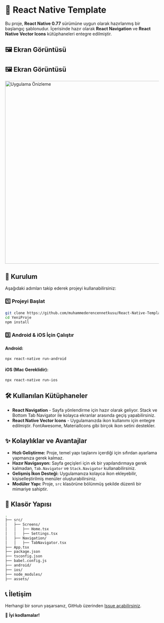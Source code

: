# 🚀 React Native Template

Bu proje, **React Native 0.77** sürümüne uygun olarak hazırlanmış bir başlangıç şablonudur. İçerisinde hazır olarak **React Navigation** ve **React Native Vector Icons** kütüphaneleri entegre edilmiştir.
## 🖼️ Ekran Görüntüsü

## 🖼️ Ekran Görüntüsü

<img src="[https://i.hizliresim.com/örnekresim.png](https://i.hizliresim.com/5j2wovh.png)" alt="Uygulama Önizleme" width="600">


## 📌 Kurulum

Aşağıdaki adımları takip ederek projeyi kullanabilirsiniz:

### 1️⃣ Projeyi Başlat

```bash
git clone https://github.com/muhammederencennetkusu/React-Native-Template YeniProje
cd YeniProje
npm install
```

### 3️⃣ Android & iOS İçin Çalıştır

#### Android:
```bash
npx react-native run-android
```

#### iOS (Mac Gereklidir):
```bash
npx react-native run-ios
```

## 🛠️ Kullanılan Kütüphaneler

- **React Navigation** - Sayfa yönlendirme için hazır olarak geliyor. Stack ve Bottom Tab Navigator ile kolayca ekranlar arasında geçiş yapabilirsiniz.
- **React Native Vector Icons** - Uygulamanızda ikon kullanımı için entegre edilmiştir. FontAwesome, MaterialIcons gibi birçok ikon setini destekler.

## ✨ Kolaylıklar ve Avantajlar

- **Hızlı Geliştirme:** Proje, temel yapı taşlarını içerdiği için sıfırdan ayarlama yapmanıza gerek kalmaz.
- **Hazır Navigasyon:** Sayfa geçişleri için ek bir yapılandırmaya gerek kalmadan, `Tab.Navigator` ve `Stack.Navigator` kullanabilirsiniz.
- **Gelişmiş İkon Desteği:** Uygulamanıza kolayca ikon ekleyebilir, kişiselleştirilmiş menüler oluşturabilirsiniz.
- **Modüler Yapı:** Proje, `src` klasörüne bölünmüş şekilde düzenli bir mimariye sahiptir.

## 📂 Klasör Yapısı

```bash
.
├── src/
│   ├── Screens/
│   │   ├── Home.tsx
│   │   ├── Settings.tsx
│   ├── Navigation/
│   │   ├── TabNavigator.tsx
├── App.tsx
├── package.json
├── tsconfig.json
├── babel.config.js
├── android/
├── ios/
├── node_modules/
├── assets/
```

## 📞 İletişim

Herhangi bir sorun yaşarsanız, GitHub üzerinden [Issue açabilirsiniz](https://github.com/muhammederencennetkusu/React-Native-Template/issues).

🚀 **İyi kodlamalar!**
